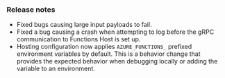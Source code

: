 ### Release notes
<!-- Please add your release notes in the following format:
- My change description (#PR/#issue)
-->
- Fixed bugs causing large input payloads to fail.
- Fixed a bug causing a crash when attempting to log before the gRPC communication to Functions Host is set up.
- Hosting configuration now applies `AZURE_FUNCTIONS_` prefixed environment variables by default.
This is a behavior change that provides the expected behavior when debugging locally or adding the variable to an environment.

